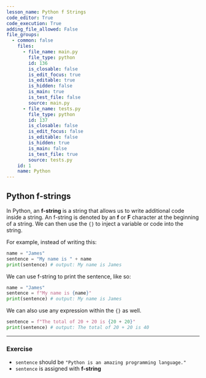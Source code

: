 ```yaml
---
lesson_name: Python f Strings
code_editor: True
code_execution: True
adding_file_allowed: False
file_groups:
  - common: false
    files:
      - file_name: main.py
        file_type: python
        id: 136
        is_closable: false
        is_edit_focus: true
        is_editable: true
        is_hidden: false
        is_main: true
        is_test_file: false
        source: main.py
      - file_name: tests.py
        file_type: python
        id: 137
        is_closable: false
        is_edit_focus: false
        is_editable: false
        is_hidden: true
        is_main: false
        is_test_file: true
        source: tests.py
    id: 1
    name: Python
---
```


## Python f-strings

In Python, an **f-string** is a string that allows us to write additional code inside a string. An f-string is denoted by an **f** or **F** character at the beginning of a string. We can then use the `{}` to inject a variable or code into the string.

For example, instead of writing this:

```python
name = "James"
sentence = "My name is " + name
print(sentence) # output: My name is James
```

We can use f-string to print the sentence, like so:

```python
name = "James"
sentence = f"My name is {name}"
print(sentence) # output: My name is James
```

We can also use any expression within the `{}` as well.

```python
sentence = f"The total of 20 + 20 is {20 + 20}"
print(sentence) # output: The total of 20 + 20 is 40
```

---

### Exercise

<ul>
<li id="test-1"><code>sentence</code> should be <code>"Python is an amazing programming language."</code></li>
<li id="test-2"><code>sentence</code> is assigned with <strong>f-string</strong></li>
</ul>
